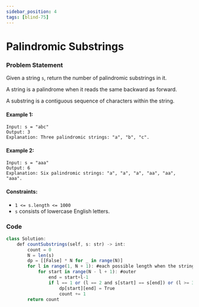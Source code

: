 ```yaml
---
sidebar_position: 4
tags: [blind-75]
---
```


# Palindromic Substrings

### Problem Statement

Given a string `s`, return the number of palindromic substrings in it.

A string is a palindrome when it reads the same backward as forward.

A substring is a contiguous sequence of characters within the string.

#### Example 1:

```
Input: s = "abc"
Output: 3
Explanation: Three palindromic strings: "a", "b", "c".
```
#### Example 2:

```
Input: s = "aaa"
Output: 6
Explanation: Six palindromic strings: "a", "a", "a", "aa", "aa", "aaa".
```

#### Constraints:

* `1 <= s.length <= 1000`
* `s` consists of lowercase English letters.
### Code

```jsx title="Python Code"
class Solution:
    def countSubstrings(self, s: str) -> int:
        count = 0
        N = len(s)
        dp = [[False] * N for _ in range(N)]
        for l in range(1, N + 1): #each possible length when the string length is l
            for start in range(N - l + 1): #outer
                end = start+l-1
                if l == 1 or (l == 2 and s[start] == s[end]) or (l >= 3 and s[start] == s[end] and dp[start + 1][end - 1]):#dp
                    dp[start][end] = True
                    count += 1
        return count
```